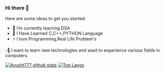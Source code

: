 ### Hi there 👋


Here are some ideas to get you started:
- 🌱 I’m currently learning DSA
- :scroll: I Have Learned C,C++,PYTHON Language
- ⚡ I love Programming,Real Life Problem's

-:page_with_curl: I want to learn new technologies and want to experience various fields in computers.

[![Ayusht777 github stats](https://github-readme-stats.vercel.app/api?username=Ayusht777&count_private=true&show_icons=true&theme=radical&hide_rank=false)](https://github.com/Ayusht777/github-readme-stats)      [![Top Langs](https://github-readme-stats.vercel.app/api/top-langs/?username=Ayusht777)](https://github.com/Ayusht777/github-readme-stats)
